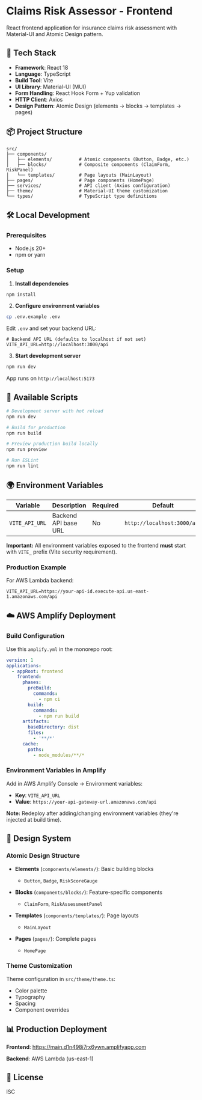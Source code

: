 # Claims Risk Assessor - Frontend

React frontend application for insurance claims risk assessment with Material-UI and Atomic Design pattern.

## 🚀 Tech Stack

- **Framework**: React 18
- **Language**: TypeScript
- **Build Tool**: Vite
- **UI Library**: Material-UI (MUI)
- **Form Handling**: React Hook Form + Yup validation
- **HTTP Client**: Axios
- **Design Pattern**: Atomic Design (elements → blocks → templates → pages)

## 📦 Project Structure

```
src/
├── components/
│   ├── elements/          # Atomic components (Button, Badge, etc.)
│   ├── blocks/            # Composite components (ClaimForm, RiskPanel)
│   └── templates/         # Page layouts (MainLayout)
├── pages/                 # Page components (HomePage)
├── services/              # API client (Axios configuration)
├── theme/                 # Material-UI theme customization
└── types/                 # TypeScript type definitions
```

## 🛠️ Local Development

### Prerequisites
- Node.js 20+
- npm or yarn

### Setup

1. **Install dependencies**
```bash
npm install
```

2. **Configure environment variables**
```bash
cp .env.example .env
```

Edit `.env` and set your backend URL:
```env
# Backend API URL (defaults to localhost if not set)
VITE_API_URL=http://localhost:3000/api
```

3. **Start development server**
```bash
npm run dev
```

App runs on `http://localhost:5173`

## 🔧 Available Scripts

```bash
# Development server with hot reload
npm run dev

# Build for production
npm run build

# Preview production build locally
npm run preview

# Run ESLint
npm run lint
```

## 🌍 Environment Variables

| Variable | Description | Required | Default |
|----------|-------------|----------|---------|
| `VITE_API_URL` | Backend API base URL | No | `http://localhost:3000/api` |

**Important:** All environment variables exposed to the frontend **must** start with `VITE_` prefix (Vite security requirement).

### Production Example

For AWS Lambda backend:
```env
VITE_API_URL=https://your-api-id.execute-api.us-east-1.amazonaws.com/api
```

## ☁️ AWS Amplify Deployment

### Build Configuration

Use this `amplify.yml` in the monorepo root:

```yaml
version: 1
applications:
  - appRoot: frontend
    frontend:
      phases:
        preBuild:
          commands:
            - npm ci
        build:
          commands:
            - npm run build
      artifacts:
        baseDirectory: dist
        files:
          - '**/*'
      cache:
        paths:
          - node_modules/**/*
```

### Environment Variables in Amplify

Add in AWS Amplify Console → Environment variables:

- **Key**: `VITE_API_URL`
- **Value**: `https://your-api-gateway-url.amazonaws.com/api`

**Note:** Redeploy after adding/changing environment variables (they're injected at build time).

## 🎨 Design System

### Atomic Design Structure

- **Elements** (`components/elements/`): Basic building blocks
  - `Button`, `Badge`, `RiskScoreGauge`

- **Blocks** (`components/blocks/`): Feature-specific components
  - `ClaimForm`, `RiskAssessmentPanel`

- **Templates** (`components/templates/`): Page layouts
  - `MainLayout`

- **Pages** (`pages/`): Complete pages
  - `HomePage`

### Theme Customization

Theme configuration in `src/theme/theme.ts`:
- Color palette
- Typography
- Spacing
- Component overrides

## 📊 Production Deployment

**Frontend**: https://main.d1n498i7rx6ywn.amplifyapp.com

**Backend**: AWS Lambda (us-east-1)

## 📝 License

ISC
